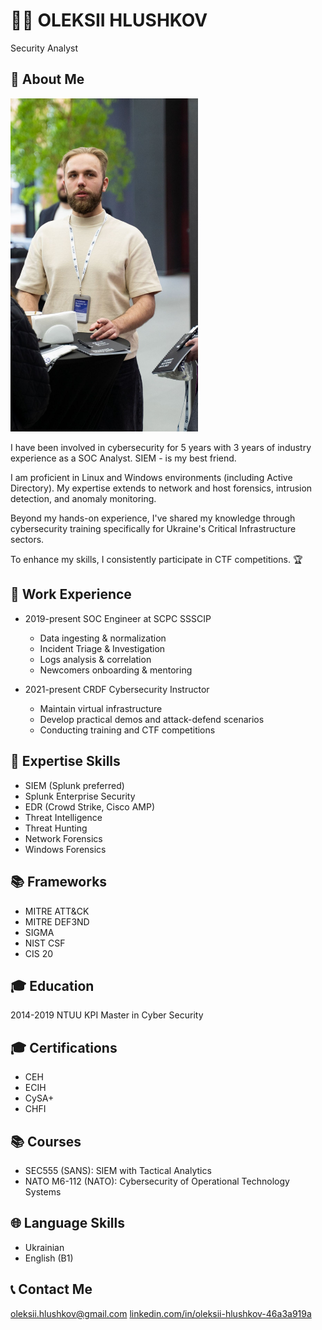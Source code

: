 # 🕵️‍♂️ OLEKSII HLUSHKOV
Security Analyst


## 📝 About Me
<img src="https://github.com/AlexeyGlu/CV/blob/main/smart.jpeg" alt="Image Descriptiopx"  width="300px">


I have been involved in cybersecurity for 5 years with 3 years of industry experience as a SOC Analyst. SIEM - is my best friend. 

I am proficient in Linux and Windows environments (including Active Directory). My expertise extends to network and host forensics, intrusion detection, and anomaly monitoring. 

Beyond my hands-on experience, I've shared my knowledge through cybersecurity training specifically for Ukraine's Critical Infrastructure sectors. 

To enhance my skills, I consistently participate in CTF competitions. 🏆


## 💼 Work Experience
- 2019-present SOC Engineer at SCPC SSSCIP
  - Data ingesting & normalization
  - Incident Triage & Investigation
  - Logs analysis & correlation
  - Newcomers onboarding & mentoring
  
- 2021-present CRDF Cybersecurity Instructor
  - Maintain virtual infrastructure
  - Develop practical demos and attack-defend scenarios
  - Conducting training and CTF competitions

## 💼 Expertise Skills
- SIEM (Splunk preferred)
- Splunk Enterprise Security
- EDR (Crowd Strike, Cisco AMP)
- Threat Intelligence
- Threat Hunting
- Network Forensics
- Windows Forensics

## 📚 Frameworks
- MITRE ATT&CK
- MITRE DEF3ND
- SIGMA
- NIST CSF
- CIS 20 

## 🎓 Education
2014-2019 NTUU KPI
Master in Cyber Security

## 🎓 Certifications
- CEH
- ECIH
- CySA+
- CHFI

## 📚 Courses
- SEC555 (SANS): SIEM with Tactical Analytics
- NATO M6-112 (NATO): Cybersecurity of Operational Technology Systems

## 🌐 Language Skills
- Ukrainian
- English (B1)


## 📞 Contact Me
oleksii.hlushkov@gmail.com
[linkedin.com/in/oleksii-hlushkov-46a3a919a](https://linkedin.com/in/oleksii-hlushkov-46a3a919a)
